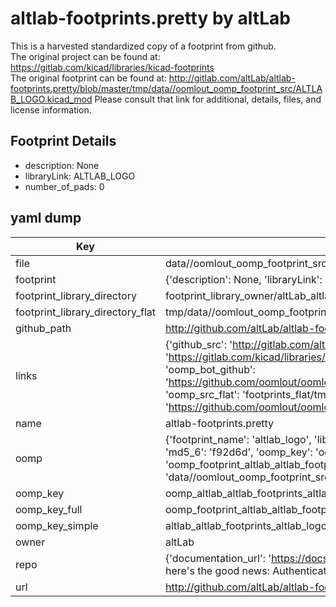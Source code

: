 # altlab-footprints.pretty by altLab  
This is a harvested standardized copy of a footprint from github.  
The original project can be found at:  
https://gitlab.com/kicad/libraries/kicad-footprints  
The original footprint can be found at:
http://gitlab.com/altLab/altlab-footprints.pretty/blob/master/tmp/data//oomlout_oomp_footprint_src/ALTLAB_LOGO.kicad_mod
Please consult that link for additional, details, files, and license information.  
## Footprint Details
* description: None  
* libraryLink: ALTLAB_LOGO  
* number_of_pads: 0  
## yaml dump  
| Key | Value |  
| --- | --- |  
| file | data//oomlout_oomp_footprint_src/altlab-footprints.pretty/ALTLAB_LOGO.kicad_mod |  
| footprint | {'description': None, 'libraryLink': 'ALTLAB_LOGO', 'number_of_pads': 0} |  
| footprint_library_directory | footprint_library_owner/altLab_altlab-footprints.pretty |  
| footprint_library_directory_flat | tmp/data//oomlout_oomp_footprint_src/footprints_flat/altlab_altlab_footprints_altlab_logo/working |  
| github_path | http://github.com/altLab/altlab-footprints.pretty/blob/master/tmp/data//oomlout_oomp_footprint_src/ALTLAB_LOGO.kicad_mod |  
| links | {'github_src': 'http://gitlab.com/altLab/altlab-footprints.pretty/blob/master/tmp/data//oomlout_oomp_footprint_src/ALTLAB_LOGO.kicad_mod', 'github_src_repo': 'https://gitlab.com/kicad/libraries/kicad-footprints', 'oomp_bot': 'tmp/data//oomlout_oomp_footprint_src/footprints/altlab_altlab_footprints_altlab_logo/working', 'oomp_bot_github': 'https://github.com/oomlout/oomlout_oomp_footprint_bot/tree/main/tmp/data//oomlout_oomp_footprint_src/footprints/altlab_altlab_footprints_altlab_logo/working', 'oomp_src_flat': 'footprints_flat/tmp/data//oomlout_oomp_footprint_src/footprints_flat/altlab_altlab_footprints_altlab_logo/working', 'oomp_src_flat_github': 'https://github.com/oomlout/oomlout_oomp_footprint_src/tree/main/tmp/data//oomlout_oomp_footprint_src/footprints_flat/altlab_altlab_footprints_altlab_logo/working'} |  
| name | altlab-footprints.pretty |  
| oomp | {'footprint_name': 'altlab_logo', 'library_name': 'altlab_footprints', 'md5': 'f92d6df1de03c122093c21e650ccdda1', 'md5_10': 'f92d6df1de', 'md5_5': 'f92d6', 'md5_6': 'f92d6d', 'oomp_key': 'oomp_altlab_altlab_footprints_altlab_logo', 'oomp_key_extra': 'oomp_footprint_altlab_altlab_footprints_altlab_logo', 'oomp_key_full': 'oomp_footprint_altlab_altlab_footprints_altlab_logo_f92d6d', 'oomp_key_simple': 'altlab_altlab_footprints_altlab_logo', 'original_filename': 'data//oomlout_oomp_footprint_src/altlab-footprints.pretty/ALTLAB_LOGO.kicad_mod', 'owner_name': 'altlab'} |  
| oomp_key | oomp_altlab_altlab_footprints_altlab_logo |  
| oomp_key_full | oomp_footprint_altlab_altlab_footprints_altlab_logo |  
| oomp_key_simple | altlab_altlab_footprints_altlab_logo |  
| owner | altLab |  
| repo | {'documentation_url': 'https://docs.github.com/rest/overview/resources-in-the-rest-api#rate-limiting', 'message': "API rate limit exceeded for 84.66.142.224. (But here's the good news: Authenticated requests get a higher rate limit. Check out the documentation for more details.)"} |  
| url | http://github.com/altLab/altlab-footprints.pretty |  

